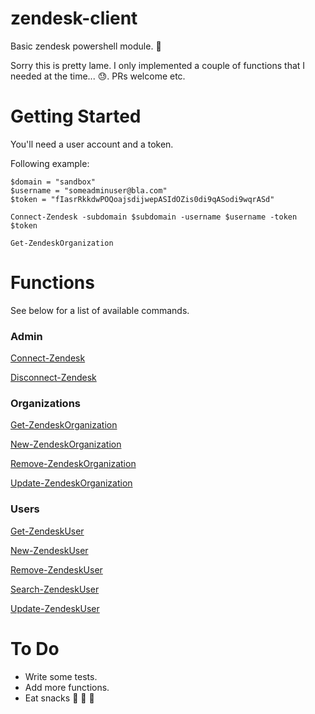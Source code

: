 # zendesk-client

Basic zendesk powershell module. :dragon_face:

Sorry this is pretty lame. I only implemented a couple of functions that I needed at the time... :sweat:. PRs welcome etc.

# Getting Started

You'll need a user account and a token.

Following example:

```
$domain = "sandbox"
$username = "someadminuser@bla.com"
$token = "fIasrRkkdwPOQoajsdijwepASIdOZis0di9qASodi9wqrASd"

Connect-Zendesk -subdomain $subdomain -username $username -token $token

Get-ZendeskOrganization

```

# Functions

See below for a list of available commands.

### Admin

[Connect-Zendesk](Docs/Connect-Zendesk.md)

[Disconnect-Zendesk](Docs/Disconnect-Zendesk.md)

### Organizations

[Get-ZendeskOrganization](Docs/Get-ZendeskOrganization.md)

[New-ZendeskOrganization](Docs/New-ZendeskOrganization.md)

[Remove-ZendeskOrganization](Docs/Remove-ZendeskOrganization.md)

[Update-ZendeskOrganization](Docs/Update-ZendeskOrganization.md)

### Users

[Get-ZendeskUser](Docs/Get-ZendeskUser.md)

[New-ZendeskUser](Docs/New-ZendeskUser.md)

[Remove-ZendeskUser](Docs/Remove-ZendeskUser.md)

[Search-ZendeskUser](Docs/Search-ZendeskUser.md)

[Update-ZendeskUser](Docs/Update-ZendeskUser.md)

# To Do

* Write some tests.
* Add more functions.
* Eat snacks :dango: :custard: :shaved_ice:

